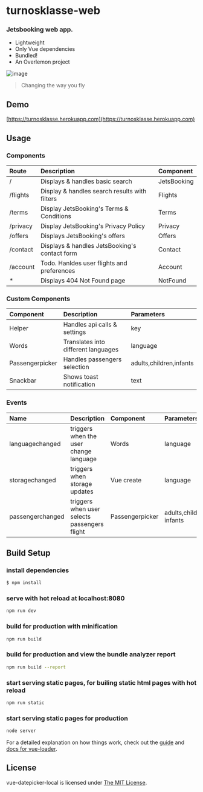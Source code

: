 # turnosklasse-web

### Jetsbooking web app.
* Lightweight
* Only Vue dependencies
* Bundled!
* An Overlemon project

![image](https://turnosklasse.herokuapp.com/static/img/isologo_turnosklasse.png)
> Changing the way you fly

## Demo
[https://turnosklasse.herokuapp.com](https://turnosklasse.herokuapp.com)

## Usage
### Components

| Route          | Description                                      | Component   |
|:---------------|:-------------------------------------------------|:------------|
| /              | Displays & handles basic search                  | JetsBooking |
| /flights       | Display & handles search results with filters    | Flights     |
| /terms         | Display JetsBooking's Terms & Conditions         | Terms       |
| /privacy       | Display JetsBooking's Privacy Policy             | Privacy     |
| /offers        | Displays JetsBooking's offers					| Offers      |
| /contact       | Displays & handles JetsBooking's contact form    | Contact     |
| /account 		 | Todo. Hanldes user flights and preferences       | Account     |
| * 			 | Displays 404 Not Found page                      | NotFound    |

### Custom Components

| Component       | Description                                |  Parameters           |
|:----------------|:-----------------------------------------|:------------------------|
| Helper          | Handles api calls & settings             | key                     |
| Words           | Translates into different languages      | language                |
| Passengerpicker | Handles passengers selection             | adults,children,infants |
| Snackbar        | Shows toast notification                 | text                    |

### Events

| Name             | Description                                   | Component       |  Parameters              |
|:-----------------|:----------------------------------------------|:----------------|:-------------------------|
| languagechanged  | triggers when the user change language        | Words           | language                 |
| storagechanged   | triggers when storage updates                 | Vue create      | language                 |
| passengerchanged | triggers when user selects passengers flight  | Passengerpicker | adults,children, infants |

## Build Setup
### install dependencies
```bash
$ npm install
```

### serve with hot reload at localhost:8080
```bash
npm run dev
```

### build for production with minification
```bash
npm run build
```

### build for production and view the bundle analyzer report
```bash
npm run build --report
```

### start serving static pages, for builing static html pages with hot reload
```bash
npm run static
```

### start serving static pages for production
```bash
node server
```
For a detailed explanation on how things work, check out the [guide](http://vuejs-templates.github.io/webpack/) and [docs for vue-loader](http://vuejs.github.io/vue-loader).

## License
vue-datepicker-local is licensed under [The MIT License](LICENSE).